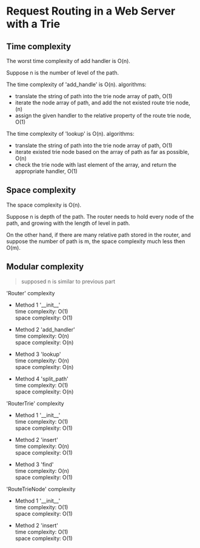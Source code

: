 # Request Routing in a Web Server with a Trie


## Time complexity

The worst time complexity of add handler is O(n).

Suppose n is the number of level of the path.

The time complexity of 'add_handle' is O(n).
algorithms:
 - translate the string of path into the trie node array of path, O(1)
 - iterate the node array of path, and add the not existed route trie node, (n)
 - assign the given handler to the relative property of the route trie node, O(1)

The time complexity of 'lookup' is O(n).
algorithms:
 - translate the string of path into the trie node array of path, O(1)
 - iterate existed trie node based on the array of path as far as possible, O(n)
 - check the trie node with last element of the array, and return the appropriate handler, O(1)


## Space complexity

The space complexity is O(n).

Suppose n is depth of the path. The router needs to hold every node of the path, 
and growing with the length of level in path.

On the other hand, if there are many relative path stored in the router, 
and suppose the number of path is m, the space complexity much less then O(m). 


## Modular complexity

> supposed n is similar to previous part

'Router' complexity
 - Method 1 '\_\_init\_\_'  
   time complexity: O(1)  
   space complexity: O(1)

 - Method 2 'add_handler'  
   time complexity: O(n)  
   space complexity: O(n)

 - Method 3 'lookup'  
   time complexity: O(n)  
   space complexity: O(n)

 - Method 4 'split_path'  
   time complexity: O(1)  
   space complexity: O(n)

'RouterTrie' complexity
 - Method 1 '\_\_init\_\_'  
   time complexity: O(1)  
   space complexity: O(1)

 - Method 2 'insert'  
   time complexity: O(n)  
   space complexity: O(1)
   
 - Method 3 'find'  
   time complexity: O(n)  
   space complexity: O(1)

'RouteTrieNode' complexity
 - Method 1 '\_\_init\_\_'  
   time complexity: O(1)  
   space complexity: O(1)

 - Method 2 'insert'  
   time complexity: O(1)  
   space complexity: O(1)